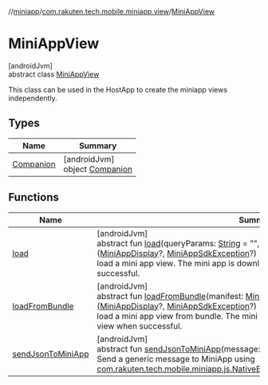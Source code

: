 //[miniapp](../../../index.md)/[com.rakuten.tech.mobile.miniapp.view](../index.md)/[MiniAppView](index.md)

# MiniAppView

[androidJvm]\
abstract class [MiniAppView](index.md)

This class can be used in the HostApp to create the miniapp views independently.

## Types

| Name | Summary |
|---|---|
| [Companion](-companion/index.md) | [androidJvm]<br>object [Companion](-companion/index.md) |

## Functions

| Name | Summary |
|---|---|
| [load](load.md) | [androidJvm]<br>abstract fun [load](load.md)(queryParams: [String](https://kotlinlang.org/api/latest/jvm/stdlib/kotlin/-string/index.html) = "", fromCache: [Boolean](https://kotlinlang.org/api/latest/jvm/stdlib/kotlin/-boolean/index.html) = false, onComplete: ([MiniAppDisplay](../../com.rakuten.tech.mobile.miniapp/-mini-app-display/index.md)?, [MiniAppSdkException](../../com.rakuten.tech.mobile.miniapp/-mini-app-sdk-exception/index.md)?) -&gt; [Unit](https://kotlinlang.org/api/latest/jvm/stdlib/kotlin/-unit/index.html))<br>load a mini app view. The mini app is downloaded, saved and provides a view when successful. |
| [loadFromBundle](load-from-bundle.md) | [androidJvm]<br>abstract fun [loadFromBundle](load-from-bundle.md)(manifest: [MiniAppManifest](../../com.rakuten.tech.mobile.miniapp/-mini-app-manifest/index.md)? = null, onComplete: ([MiniAppDisplay](../../com.rakuten.tech.mobile.miniapp/-mini-app-display/index.md)?, [MiniAppSdkException](../../com.rakuten.tech.mobile.miniapp/-mini-app-sdk-exception/index.md)?) -&gt; [Unit](https://kotlinlang.org/api/latest/jvm/stdlib/kotlin/-unit/index.html))<br>load a mini app view from bundle. The mini app is downloaded, saved and provides a view when successful. |
| [sendJsonToMiniApp](send-json-to-mini-app.md) | [androidJvm]<br>abstract fun [sendJsonToMiniApp](send-json-to-mini-app.md)(message: [String](https://kotlinlang.org/api/latest/jvm/stdlib/kotlin/-string/index.html), onFailed: () -&gt; [Unit](https://kotlinlang.org/api/latest/jvm/stdlib/kotlin/-unit/index.html))<br>Send a generic message to MiniApp using [com.rakuten.tech.mobile.miniapp.js.NativeEventType.MINIAPP_RECEIVE_JSON_INFO](../../com.rakuten.tech.mobile.miniapp.js/-native-event-type/-m-i-n-i-a-p-p_-r-e-c-e-i-v-e_-j-s-o-n_-i-n-f-o/index.md). |
